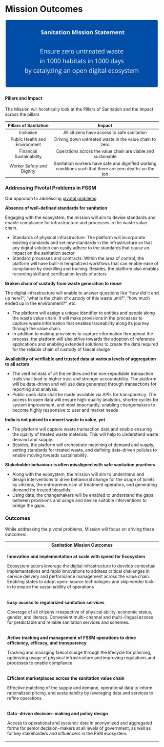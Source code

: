 # Mission Outcomes

![](<../../.gitbook/assets/Mission Statement v1 (1).png>)

#### Pillars and Impact

The Mission will holistically look at the Pillars of Sanitation and the Impact across the pillars

|     Pillars of Sanitation     |                                                  Impact                                                  |
| :---------------------------: | :------------------------------------------------------------------------------------------------------: |
|           Inclusion           |                                All citizens have access to safe sanitation                               |
| Public Health and Environment |                          Driving down untreated waste in the value chain to zero                         |
|    Financial Sustainability   |                       Operations across the value chain are viable and sustainable                       |
|   Worker Safety and Dignity   | Sanitation workers have safe and dignified working conditions such that there are zero deaths on the job |



### Addressing Pivotal Problems in FSSM

Our approach to addressing [pivotal problems](../fssm/pivotal-problems.md):

**Absence of well-defined standards for sanitation**

Engaging with the ecosystem, the mission will aim to devise standards and enable compliance for infrastructure and processes in the waste value chain.&#x20;

* Standards of physical infrastructure: The platform will incorporate existing standards and set new standards in the infrastructure so that any digital solution can easily adhere to the standards that cause an impact on the sanitation sector&#x20;
* Standard processes and contracts: Within the area of control, the platform will have built-in templatized workflows that can enable ease of compliance by deskilling and training. Besides, the platform also enables recording skill and certification levels of actors

**Broken chain of custody from waste generation to reuse**

The digital infrastructure will enable to answer questions like “how did it end up here?“, “what is the chain of custody of this waste unit?“, “how much ended up in the environment?“, etc.&#x20;

* The platform will assign a unique identifier to entities and people along the waste value chain. It will make provisions in the processes to capture waste information that enables traceability along its journey through the value chain.
* In addition to making provisions to capture information throughout the process, the platform will also strive towards the adoption of reference applications and enabling extended solutions to create the data required for the reliable chain of custody of faecal sludge

**Availability of verifiable and trusted data at various levels of aggregation to all actors**

* The verified data of all the entities and the non-repudiable transaction trails shall lead to higher trust and stronger accountability. The platform will be data-driven and will use data generated through transactions for reporting and analysis.
* Public open data shall be made available via APIs for transparency. The access to open data will ensure high-quality analytics, shorter cycles for system improvement, and most importantly, enabling changemakers to become highly responsive to user and market needs

**India is not poised to convert waste to value, yet**

* The platform will capture waste transaction data and enable ensuring the quality of treated waste materials. This will help to understand waste demand and supply.&#x20;
* Besides, the platform will orchestrate matching of demand and supply, setting standards for treated waste, and defining data-driven policies to enable moving towards sustainability.

**Stakeholder behaviour is often misaligned with safe sanitation practices**

* Along with the ecosystem, the mission will aim to understand and design interventions to drive behavioral change for the usage of toilets by citizens, the entrepreneurism of treatment operators, and generating demand for treated biosolids.
* Using data, the changemakers will be enabled to understand the gaps between provisions and usage and devise suitable interventions to bridge the gaps.

### Outcomes

While addressing the pivotal problems, Mission will focus on driving these outcomes:

| Sanitation Mission Outcomes                                                                                                                                                                                                                                                                                                                                                                                                                       |
| ------------------------------------------------------------------------------------------------------------------------------------------------------------------------------------------------------------------------------------------------------------------------------------------------------------------------------------------------------------------------------------------------------------------------------------------------- |
| <p><strong>Innovation and implementation at scale with speed for Ecosystem </strong></p><p></p><p>Ecosystem actors leverage the digital infrastructure to develop contextual implementations and rapid innovations to address critical challenges in service delivery and performance management across the value chain. Enabling states to adopt open-source technologies and skip vendor lock-in to ensure the sustainability of operations</p> |
| <p><strong>Easy access to regularized sanitation services </strong></p><p></p><p>Coverage of all citizens irrespective of physical ability, economic status, gender, and literacy. Convenient multi-channel and multi-lingual access for predictable and reliable sanitation services and schemes.</p>                                                                                                                                            |
| <p><strong>Active tracking and management of FSSM operations to drive efficiency, efficacy, and transparency </strong></p><p></p><p>Tracking and managing faecal sludge through the lifecycle for planning, optimizing usage of physical infrastructure and improving regulations and processes to enable compliance.</p>                                                                                                                         |
| <p><strong>Efficient marketplaces across the sanitation value chain </strong></p><p></p><p>Effective matching of the supply and demand, operational data to inform rationalized pricing, and sustainability by leveraging data and services to refine operations.</p>                                                                                                                                                                             |
| <p><strong>Data-driven decision-making and policy design </strong></p><p></p><p>Access to operational and systemic data in anonymized and aggregated forms for senior decision-makers at all levels of government, as well as for key stakeholders and influencers in the FSM ecosystem.</p>                                                                                                                                                      |
